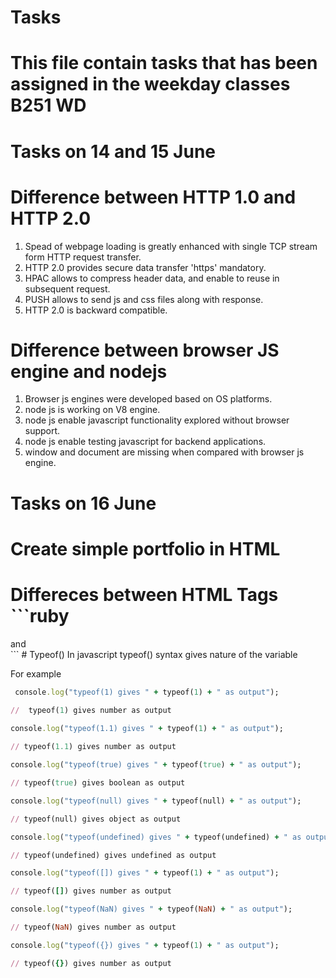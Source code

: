 # Tasks
# This file contain tasks that has been assigned in the weekday classes B251 WD

# Tasks on 14 and 15 June
#  Difference between HTTP 1.0 and HTTP 2.0
1. Spead of webpage loading is greatly enhanced with single TCP stream form HTTP request transfer.
2. HTTP 2.0 provides secure data transfer 'https' mandatory.
3. HPAC allows to compress header data, and enable to reuse in subsequent request.
4. PUSH allows to send js and css files along with response.
5. HTTP 2.0 is backward compatible.

# Difference between browser JS engine and nodejs
1. Browser js engines were developed based on OS platforms.
2. node js is working on V8 engine.
3. node js enable javascript functionality explored without browser support.
4. node js enable testing javascript for backend applications.
5. window and document are missing when compared with browser js engine.

# Tasks on 16 June

# Create simple portfolio in HTML
# Differeces between HTML Tags ```ruby 
<div> <article> and <section> 
```
# Typeof()
  In javascript typeof() syntax gives nature of the variable
  
  For example 
  
```ruby
 console.log("typeof(1) gives " + typeof(1) + " as output"); 

//  typeof(1) gives number as output
 
console.log("typeof(1.1) gives " + typeof(1) + " as output"); 

// typeof(1.1) gives number as output

console.log("typeof(true) gives " + typeof(true) + " as output"); 

// typeof(true) gives boolean as output

console.log("typeof(null) gives " + typeof(null) + " as output"); 

// typeof(null) gives object as output 

console.log("typeof(undefined) gives " + typeof(undefined) + " as output"); 

// typeof(undefined) gives undefined as output  

console.log("typeof([]) gives " + typeof(1) + " as output"); 

// typeof([]) gives number as output  

console.log("typeof(NaN) gives " + typeof(NaN) + " as output"); 

// typeof(NaN) gives number as output

console.log("typeof({}) gives " + typeof(1) + " as output");  

// typeof({}) gives number as output

  ```
  
  
